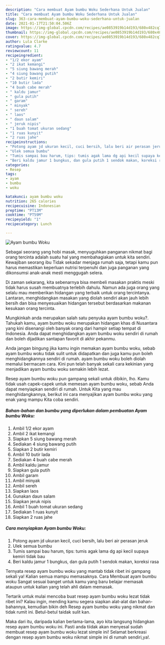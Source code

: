 ```yaml
---
description: "Cara membuat Ayam bumbu Woku Sederhana Untuk Jualan"
title: "Cara membuat Ayam bumbu Woku Sederhana Untuk Jualan"
slug: 363-cara-membuat-ayam-bumbu-woku-sederhana-untuk-jualan
date: 2021-01-17T21:50:04.506Z
image: https://img-global.cpcdn.com/recipes/ae0853919b14d193/680x482cq70/ayam-bumbu-woku-foto-resep-utama.jpg
thumbnail: https://img-global.cpcdn.com/recipes/ae0853919b14d193/680x482cq70/ayam-bumbu-woku-foto-resep-utama.jpg
cover: https://img-global.cpcdn.com/recipes/ae0853919b14d193/680x482cq70/ayam-bumbu-woku-foto-resep-utama.jpg
author: Lula Clarke
ratingvalue: 4.7
reviewcount: 11
recipeingredient:
- "1/2 ekor ayam"
- "2 ikat kemangi"
- "5 siung bawang merah"
- "4 siung bawang putih"
- "2 butir kemiri"
- "10 butir lada"
- "4 buah cabe merah"
- " kaldu jamur"
- " gula putih"
- " garam"
- " minyak"
- " sereh"
- " laos"
- " daun salam"
- " jeruk nipis"
- "1 buah tomat ukuran sedang"
- "1 ruas kunyit"
- "2 ruas jahe"
recipeinstructions:
- "Potong ayam jd ukuran kecil, cuci bersih, lalu beri air perasan jeruk"
- "Ulek semua bumbu"
- "Tumis sampai bau harum, tips: tumis agak lama dg api kecil supaya kemiri tidak bau"
- "Beri kaldu jamur 1 bungkus, dan gula putih 1 sendok makan, koreksi rasa"
categories:
- Resep
tags:
- ayam
- bumbu
- woku

katakunci: ayam bumbu woku 
nutrition: 265 calories
recipecuisine: Indonesian
preptime: "PT13M"
cooktime: "PT59M"
recipeyield: "1"
recipecategory: Lunch

---
```



![Ayam bumbu Woku](https://img-global.cpcdn.com/recipes/ae0853919b14d193/680x482cq70/ayam-bumbu-woku-foto-resep-utama.jpg)

Sebagai seorang yang hobi masak, menyuguhkan panganan nikmat bagi orang tercinta adalah suatu hal yang membahagiakan untuk kita sendiri. Kewajiban seorang ibu Tidak sekadar menjaga rumah saja, tetapi kamu pun harus memastikan keperluan nutrisi terpenuhi dan juga panganan yang dikonsumsi anak-anak mesti menggugah selera.

Di zaman  sekarang, kita sebenarnya bisa membeli masakan praktis meski tidak harus susah membuatnya terlebih dahulu. Namun ada juga orang yang selalu mau memberikan hidangan yang terbaik untuk orang tercintanya. Lantaran, menghidangkan masakan yang diolah sendiri akan jauh lebih bersih dan bisa menyesuaikan hidangan tersebut berdasarkan makanan kesukaan orang tercinta. 



Mungkinkah anda merupakan salah satu penyuka ayam bumbu woku?. Tahukah kamu, ayam bumbu woku merupakan hidangan khas di Nusantara yang kini disenangi oleh banyak orang dari hampir setiap tempat di Indonesia. Anda dapat menghidangkan ayam bumbu woku sendiri di rumah dan boleh dijadikan santapan favorit di akhir pekanmu.

Anda jangan bingung jika kamu ingin memakan ayam bumbu woku, sebab ayam bumbu woku tidak sulit untuk didapatkan dan juga kamu pun boleh menghidangkannya sendiri di rumah. ayam bumbu woku boleh diolah memalui bermacam cara. Kini pun telah banyak sekali cara kekinian yang menjadikan ayam bumbu woku semakin lebih lezat.

Resep ayam bumbu woku pun gampang sekali untuk dibikin, lho. Kamu tidak usah capek-capek untuk memesan ayam bumbu woku, sebab Anda dapat menyiapkan sendiri di rumah. Untuk Kita yang mau menghidangkannya, berikut ini cara menyajikan ayam bumbu woku yang enak yang mampu Kita coba sendiri.

<!--inarticleads1-->

##### Bahan-bahan dan bumbu yang diperlukan dalam pembuatan Ayam bumbu Woku:

1. Ambil 1/2 ekor ayam
1. Ambil 2 ikat kemangi
1. Siapkan 5 siung bawang merah
1. Sediakan 4 siung bawang putih
1. Siapkan 2 butir kemiri
1. Ambil 10 butir lada
1. Sediakan 4 buah cabe merah
1. Ambil  kaldu jamur
1. Siapkan  gula putih
1. Ambil  garam
1. Ambil  minyak
1. Ambil  sereh
1. Siapkan  laos
1. Gunakan  daun salam
1. Siapkan  jeruk nipis
1. Ambil 1 buah tomat ukuran sedang
1. Sediakan 1 ruas kunyit
1. Siapkan 2 ruas jahe




<!--inarticleads2-->

##### Cara menyiapkan Ayam bumbu Woku:

1. Potong ayam jd ukuran kecil, cuci bersih, lalu beri air perasan jeruk
1. Ulek semua bumbu
1. Tumis sampai bau harum, tips: tumis agak lama dg api kecil supaya kemiri tidak bau
1. Beri kaldu jamur 1 bungkus, dan gula putih 1 sendok makan, koreksi rasa




Ternyata resep ayam bumbu woku yang mantab tidak ribet ini gampang sekali ya! Kalian semua mampu memasaknya. Cara Membuat ayam bumbu woku Sangat sesuai banget untuk kamu yang baru belajar memasak ataupun untuk kalian yang telah ahli dalam memasak.

Tertarik untuk mulai mencoba buat resep ayam bumbu woku lezat tidak ribet ini? Kalau ingin, mending kamu segera siapkan alat-alat dan bahan-bahannya, kemudian bikin deh Resep ayam bumbu woku yang nikmat dan tidak rumit ini. Betul-betul taidak sulit kan. 

Maka dari itu, daripada kalian berlama-lama, ayo kita langsung hidangkan resep ayam bumbu woku ini. Pasti anda tiidak akan menyesal sudah membuat resep ayam bumbu woku lezat simple ini! Selamat berkreasi dengan resep ayam bumbu woku nikmat simple ini di rumah sendiri,ya!.


